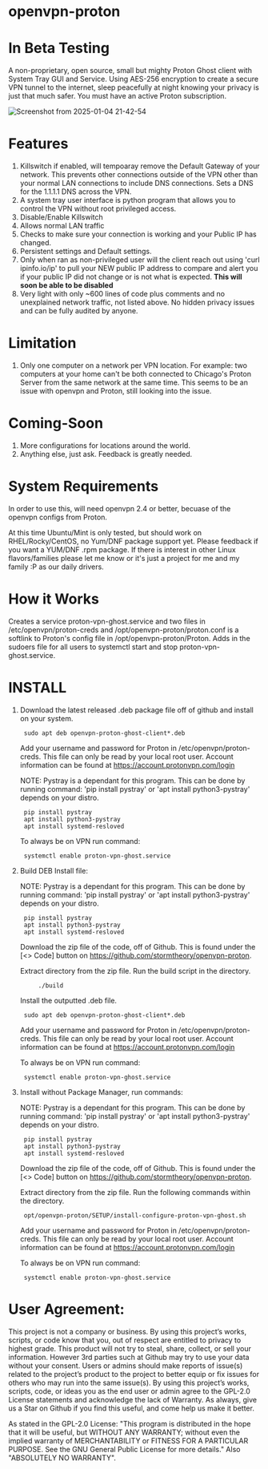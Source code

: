 # openvpn-proton
# In Beta Testing

A non-proprietary, open source, small but mighty Proton Ghost client with System Tray GUI and Service. Using AES-256 encryption to create a secure VPN tunnel to the internet, sleep peacefully at night knowing your privacy is just that much safer. You must have an active Proton subscription.

![Screenshot from 2025-01-04 21-42-54](https://github.com/user-attachments/assets/29066e4f-9906-4869-8320-adeae1067028)

# Features
1) Killswitch if enabled, will tempoaray remove the Default Gateway of your network. This prevents other connections outside of the VPN other than your normal LAN connections to include DNS connections. Sets a DNS for the 1.1.1.1 DNS across the VPN.
2) A system tray user interface is python program that allows you to control the VPN without root privileged access.
3) Disable/Enable Killswitch
4) Allows normal LAN traffic
5) Checks to make sure your connection is working and your Public IP has changed.
6) Persistent settings and Default settings.
7) Only when ran as non-privileged user will the client reach out using 'curl ipinfo.io/ip' to pull your NEW public IP address to compare and alert you if your public IP did not change or is not what is expected. **This will soon be able to be disabled**
8) Very light with only ~600 lines of code plus comments and no unexplained network traffic, not listed above. No hidden privacy issues and can be fully audited by anyone.

# Limitation
1) Only one computer on a network per VPN location. For example: two computers at your home can't be both connected to Chicago's Proton Server from the same network at the same time. This seems to be an issue with openvpn and Proton, still looking into the issue.

# Coming-Soon
1) More configurations for locations around the world.
2) Anything else, just ask. Feedback is greatly needed.

# System Requirements
In order to use this, will need openvpn 2.4 or better, becuase of the openvpn configs from Proton.

At this time Ubuntu/Mint is only tested, but should work on RHEL/Rocky/CentOS, no Yum/DNF package support yet. Please feedback if you want a YUM/DNF .rpm package. If there is interest in other Linux flavors/families please let me know or it's just a project for me and my family :P as our daily drivers.

# How it Works
Creates a service proton-vpn-ghost.service and two files in /etc/openvpn/proton-creds and /opt/openvpn-proton/proton.conf is a softlink to Proton's config file in /opt/openvpn-proton/Proton. Adds in the sudoers file for all users to systemctl start and stop proton-vpn-ghost.service. 

# INSTALL
1) Download the latest released .deb package file off of github and install on your system.

		sudo apt deb openvpn-proton-ghost-client*.deb

	Add your username and password for Proton in /etc/openvpn/proton-creds. This file can only be read by your local root user. Account information can be found at https://account.protonvpn.com/login

	NOTE: Pystray is a dependant for this program. This can be done by running command: 'pip install pystray' or 'apt install python3-pystray' depends on your distro.

		pip install pystray
		apt install python3-pystray
		apt install systemd-resloved
	
 	To always be on VPN run command:

  		systemctl enable proton-vpn-ghost.service

3) Build DEB Install file:

   NOTE: Pystray is a dependant for this program. This can be done by running command: 'pip install pystray' or 'apt install python3-pystray' depends on your distro.

		pip install pystray
		apt install python3-pystray
		apt install systemd-resloved

   Download the zip file of the code, off of Github. This is found under the [<> Code] button on https://github.com/stormtheory/openvpn-proton.

   Extract directory from the zip file. Run the build script in the directory.

        	./build

   Install the outputted .deb file.

   		sudo apt deb openvpn-proton-ghost-client*.deb

   Add your username and password for Proton in /etc/openvpn/proton-creds. This file can only be read by your local root user. Account information can be found at https://account.protonvpn.com/login

   To always be on VPN run command:

   		systemctl enable proton-vpn-ghost.service

5) Install without Package Manager, run commands:
	
   NOTE: Pystray is a dependant for this program. This can be done by running command: 'pip install pystray' or 'apt install python3-pystray' depends on your distro.

		pip install pystray
		apt install python3-pystray
		apt install systemd-resloved

   Download the zip file of the code, off of Github. This is found under the [<> Code] button on https://github.com/stormtheory/openvpn-proton.

   Extract directory from the zip file. Run the following commands within the directory.

        opt/openvpn-proton/SETUP/install-configure-proton-vpn-ghost.sh 

   Add your username and password for Proton in /etc/openvpn/proton-creds. This file can only be read by your local root user. Account information can be found at https://account.protonvpn.com/login

   To always be on VPN run command:

   		systemctl enable proton-vpn-ghost.service

# User Agreement:
This project is not a company or business. By using this project’s works, scripts, or code know that you, out of respect are entitled to privacy to highest grade. This product will not try to steal, share, collect, or sell your information. However 3rd parties such at Github may try to use your data without your consent. Users or admins should make reports of issue(s) related to the project’s product to the project to better equip or fix issues for others who may run into the same issue(s). By using this project’s works, scripts, code, or ideas you as the end user or admin agree to the GPL-2.0 License statements and acknowledge the lack of Warranty. As always, give us a Star on Github if you find this useful, and come help us make it better.

As stated in the GPL-2.0 License:
    "This program is distributed in the hope that it will be useful,
    but WITHOUT ANY WARRANTY; without even the implied warranty of
    MERCHANTABILITY or FITNESS FOR A PARTICULAR PURPOSE.  See the
    GNU General Public License for more details." Also "ABSOLUTELY NO WARRANTY".
